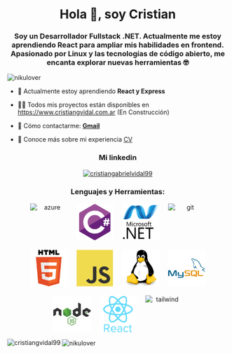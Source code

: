 <h1 align="center">Hola 👋, soy Cristian</h1>
<h3 align="center">Soy un Desarrollador Fullstack .NET. Actualmente me estoy aprendiendo React para ampliar mis habilidades en frontend. Apasionado por Linux y las tecnologías de código abierto, me encanta explorar nuevas herramientas 🤓</h3>

<p align="left"> <img src="https://komarev.com/ghpvc/?username=nikulover&label=Profile%20views&color=0e75b6&style=flat" alt="nikulover" /> </p>

- 🌱 Actualmente estoy aprendiendo <strong>React y Express</strong>

- 👨‍💻 Todos mis proyectos están disponibles en <a href="https://www.cristiangvidal.com.ar" target="_blank">https://www.cristiangvidal.com.ar (En Construcción)</a>

- 📧 Cómo contactarme: <strong><a href="mailto:cristiangvidal99@gmail.com" target="_blank">Gmail</a></strong>

- 📄 Conoce más sobre mi experiencia <a href="https://www.canva.com/design/DAFTz0M2tu4/lwR_LliIjgzmpSkIzikUPQ/view?utm_content=DAFTz0M2tu4&utm_campaign=designshare&utm_medium=link2&utm_source=uniquelinks&utlId=h7bbb029916" target="_blank">CV</a>

<h3 align="center">Mi linkedin</h3>
<p align="center">
    <a href="https://linkedin.com/in/cristiangabrielvidal99" target="_blank">
        <img align="center" src="https://raw.githubusercontent.com/rahuldkjain/github-profile-readme-generator/master/src/images/icons/Social/linked-in-alt.svg" alt="cristiangabrielvidal99" height="40" width="50" />
    </a>
</p>

<h3 align="center">Lenguajes y Herramientas:</h3>
<p align="center" style="display: flex; flex-wrap: wrap; justify-content: center; gap: 20px;">
    <img src="https://www.vectorlogo.zone/logos/microsoft_azure/microsoft_azure-icon.svg" alt="azure" width="85" height="85"/>
    <img src="https://raw.githubusercontent.com/devicons/devicon/master/icons/csharp/csharp-original.svg" alt="csharp" width="85" height="85"/>
    <img src="https://raw.githubusercontent.com/devicons/devicon/master/icons/dot-net/dot-net-original-wordmark.svg" alt="dotnet" width="85" height="85"/>
    <img src="https://www.vectorlogo.zone/logos/git-scm/git-scm-icon.svg" alt="git" width="85" height="85"/>
    <img src="https://raw.githubusercontent.com/devicons/devicon/master/icons/html5/html5-original-wordmark.svg" alt="html5" width="85" height="85"/>
    <img src="https://raw.githubusercontent.com/devicons/devicon/master/icons/javascript/javascript-original.svg" alt="javascript" width="85" height="85"/>
    <img src="https://raw.githubusercontent.com/devicons/devicon/master/icons/linux/linux-original.svg" alt="linux" width="85" height="85"/>
    <img src="https://raw.githubusercontent.com/devicons/devicon/master/icons/mysql/mysql-original-wordmark.svg" alt="mysql" width="85" height="85"/>
    <img src="https://raw.githubusercontent.com/devicons/devicon/master/icons/nodejs/nodejs-original-wordmark.svg" alt="nodejs" width="85" height="85"/>
    <img src="https://raw.githubusercontent.com/devicons/devicon/master/icons/react/react-original-wordmark.svg" alt="react" width="85" height="85"/>
    <img src="https://www.vectorlogo.zone/logos/tailwindcss/tailwindcss-icon.svg" alt="tailwind" width="85" height="85"/>
</p>

<p><img align="left" src="https://github-readme-stats.vercel.app/api/top-langs?username=cristiangvidal99&show_icons=true&locale=es&layout=compact" alt="cristiangvidal99" /></p>
<p>&nbsp;<img align="center" src="https://github-readme-stats.vercel.app/api?username=cristiangvidal99&show_icons=true&locale=es" alt="nikulover" /></p>
